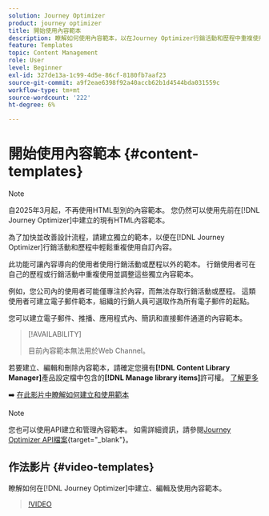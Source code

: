 ```yaml
---
solution: Journey Optimizer
product: journey optimizer
title: 開始使用內容範本
description: 瞭解如何使用內容範本，以在Journey Optimizer行銷活動和歷程中重複使用內容
feature: Templates
topic: Content Management
role: User
level: Beginner
exl-id: 327de13a-1c99-4d5e-86cf-8180fb7aaf23
source-git-commit: a9f2eae6398f92a40accb62b1d4544bda031559c
workflow-type: tm+mt
source-wordcount: '222'
ht-degree: 6%

---
```



# 開始使用內容範本 {#content-templates}

>[!NOTE]
>
>自2025年3月起，不再使用HTML型別的內容範本。 您仍然可以使用先前在[!DNL Journey Optimizer]中建立的現有HTML內容範本。

為了加快並改善設計流程，請建立獨立的範本，以便在[!DNL Journey Optimizer]行銷活動和歷程中輕鬆重複使用自訂內容。

此功能可讓內容導向的使用者使用行銷活動或歷程以外的範本。 行銷使用者可在自己的歷程或行銷活動中重複使用並調整這些獨立內容範本。

<!--![](../rn/assets/do-not-localize/content-template.gif)-->

例如，您公司內的使用者可能僅專注於內容，而無法存取行銷活動或歷程。 這類使用者可建立電子郵件範本，組織的行銷人員可選取作為所有電子郵件的起點。

您可以建立電子郵件、推播、應用程式內、簡訊和直接郵件通道的內容範本。

>[!AVAILABILITY]
>
>目前內容範本無法用於Web Channel。

若要建立、編輯和刪除內容範本，請確定您擁有&#x200B;**[!DNL Content Library Manager]**&#x200B;產品設定檔中包含的&#x200B;**[!DNL Manage library items]**&#x200B;許可權。 [了解更多](../administration/ootb-product-profiles.md#content-library-manager)

➡️ [在此影片中瞭解如何建立和使用範本](#video-templates)

>[!NOTE]
>
>您也可以使用API建立和管理內容範本。 如需詳細資訊，請參閱[Journey Optimizer API檔案](https://developer.adobe.com/journey-optimizer-apis/references/content/){target="_blank"}。

## 作法影片 {#video-templates}

瞭解如何在[!DNL Journey Optimizer]中建立、編輯及使用內容範本。

>[!VIDEO](https://video.tv.adobe.com/v/3413743/?quality=12)
